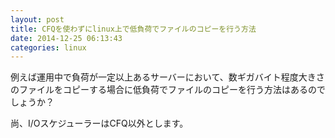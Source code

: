 ```yaml
---
layout: post
title: CFQを使わずにlinux上で低負荷でファイルのコピーを行う方法
date: 2014-12-25 06:13:43
categories: linux
---
```

<!-- {% raw %} -->
<p>例えば運用中で負荷が一定以上あるサーバーにおいて、数ギガバイト程度大きさのファイルをコピーする場合に低負荷でファイルのコピーを行う方法はあるのでしょうか？</p>

<p>尚、I/OスケジューラーはCFQ以外とします。</p>
<!-- {% endraw %} -->
